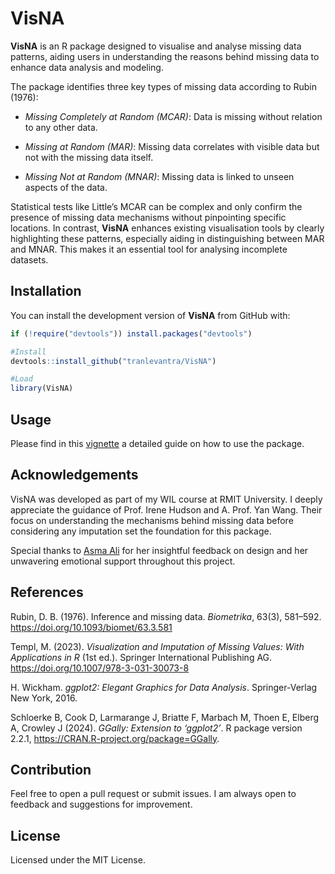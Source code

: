 VisNA
================

**VisNA** is an R package designed to visualise and analyse missing data
patterns, aiding users in understanding the reasons behind missing data
to enhance data analysis and modeling.

The package identifies three key types of missing data according to
Rubin (1976):

- *Missing Completely at Random (MCAR)*: Data is missing without
  relation to any other data.

- *Missing at Random (MAR)*: Missing data correlates with visible data
  but not with the missing data itself.

- *Missing Not at Random (MNAR)*: Missing data is linked to unseen
  aspects of the data.

Statistical tests like Little’s MCAR can be complex and only confirm the
presence of missing data mechanisms without pinpointing specific
locations. In contrast, **VisNA** enhances existing visualisation tools
by clearly highlighting these patterns, especially aiding in
distinguishing between MAR and MNAR. This makes it an essential tool for
analysing incomplete datasets.

## Installation

You can install the development version of **VisNA** from GitHub with:

``` r
if (!require("devtools")) install.packages("devtools")

#Install
devtools::install_github("tranlevantra/VisNA")

#Load
library(VisNA)
```

## Usage

Please find in this
[vignette](https://tranlevantra.github.io/VisNA/vignettes.html) a
detailed guide on how to use the package.

## Acknowledgements

VisNA was developed as part of my WIL course at RMIT University. I
deeply appreciate the guidance of Prof. Irene Hudson and A. Prof. Yan
Wang. Their focus on understanding the mechanisms behind missing data
before considering any imputation set the foundation for this package.

Special thanks to [Asma Ali](https://github.com/AsmaLi1326) for her
insightful feedback on design and her unwavering emotional support
throughout this project.

## References

Rubin, D. B. (1976). Inference and missing data. *Biometrika*, 63(3),
581–592. <https://doi.org/10.1093/biomet/63.3.581>

Templ, M. (2023). *Visualization and Imputation of Missing Values: With
Applications in R* (1st ed.). Springer International Publishing AG.
<https://doi.org/10.1007/978-3-031-30073-8>

H. Wickham. *ggplot2: Elegant Graphics for Data Analysis*.
Springer-Verlag New York, 2016.

Schloerke B, Cook D, Larmarange J, Briatte F, Marbach M, Thoen E, Elberg
A, Crowley J (2024). *GGally: Extension to ‘ggplot2’*. R package version
2.2.1, <https://CRAN.R-project.org/package=GGally>.

## Contribution

Feel free to open a pull request or submit issues. I am always open to
feedback and suggestions for improvement.

## License

Licensed under the MIT License.
